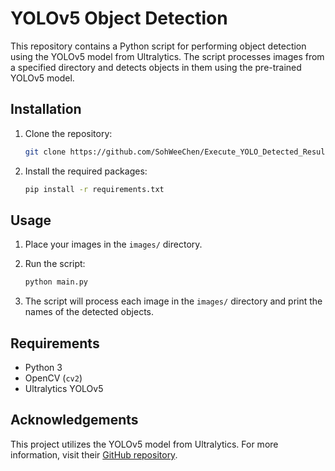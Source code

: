 # YOLOv5 Object Detection

This repository contains a Python script for performing object detection using the YOLOv5 model from Ultralytics. The script processes images from a specified directory and detects objects in them using the pre-trained YOLOv5 model.

## Installation

1. Clone the repository:

    ```bash
    git clone https://github.com/SohWeeChen/Execute_YOLO_Detected_Results.git
    ```

2. Install the required packages:

    ```bash
    pip install -r requirements.txt
    ```

## Usage

1. Place your images in the `images/` directory.

2. Run the script:

    ```bash
    python main.py
    ```

3. The script will process each image in the `images/` directory and print the names of the detected objects.

## Requirements

- Python 3
- OpenCV (`cv2`)
- Ultralytics YOLOv5

## Acknowledgements

This project utilizes the YOLOv5 model from Ultralytics. For more information, visit their [GitHub repository](https://github.com/ultralytics/yolov5).
